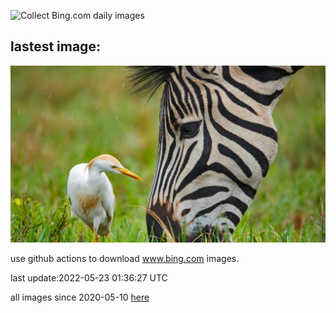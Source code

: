 ![Collect Bing.com daily images](https://github.com/counter2015/bing-daily-images/workflows/Collect%20Bing.com%20daily%20images/badge.svg)
## lastest image:
![](images/ZebraEgret.jpg)

use github actions to download www.bing.com images.

last update:2022-05-23 01:36:27 UTC

all images since 2020-05-10 [here](https://github.com/counter2015/bing-daily-images/tree/master/images) 
